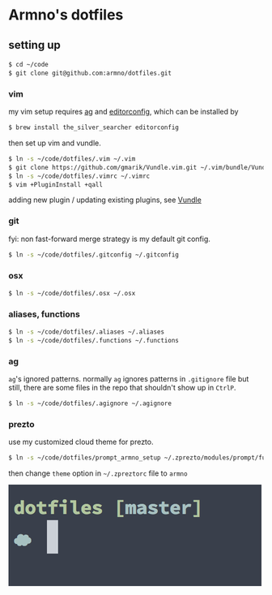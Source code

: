 # Armno's dotfiles

## setting up

```sh
$ cd ~/code
$ git clone git@github.com:armno/dotfiles.git
```

### vim

my vim setup requires [ag](https://github.com/ggreer/the_silver_searcher)
and [editorconfig](http://editorconfig.org), which can be installed by

```sh
$ brew install the_silver_searcher editorconfig
```

then set up vim and vundle.

```sh
$ ln -s ~/code/dotfiles/.vim ~/.vim
$ git clone https://github.com/gmarik/Vundle.vim.git ~/.vim/bundle/Vundle.vim
$ ln -s ~/code/dotfiles/.vimrc ~/.vimrc
$ vim +PluginInstall +qall
```

adding new plugin / updating existing plugins, see [Vundle](https://github.com/gmarik/Vundle.vim)

### git

fyi: non fast-forward merge strategy is my default git config.

```sh
$ ln -s ~/code/dotfiles/.gitconfig ~/.gitconfig
```

### osx

```sh
$ ln -s ~/code/dotfiles/.osx ~/.osx
```

### aliases, functions

```sh
$ ln -s ~/code/dotfiles/.aliases ~/.aliases
$ ln -s ~/code/dotfiles/.functions ~/.functions
```

### ag

`ag`'s ignored patterns. normally `ag` ignores patterns in `.gitignore` file but still, there are some files in the repo that shouldn't show up in `CtrlP`.

```sh
$ ln -s ~/code/dotfiles/.agignore ~/.agignore
```

### prezto

use my customized cloud theme for prezto.

```sh
$ ln -s ~/code/dotfiles/prompt_armno_setup ~/.zprezto/modules/prompt/functions/prompt_armno_setup
```

then change `theme` option in `~/.zpreztorc` file to `armno`

![modified cloud theme](screenshot.png)
